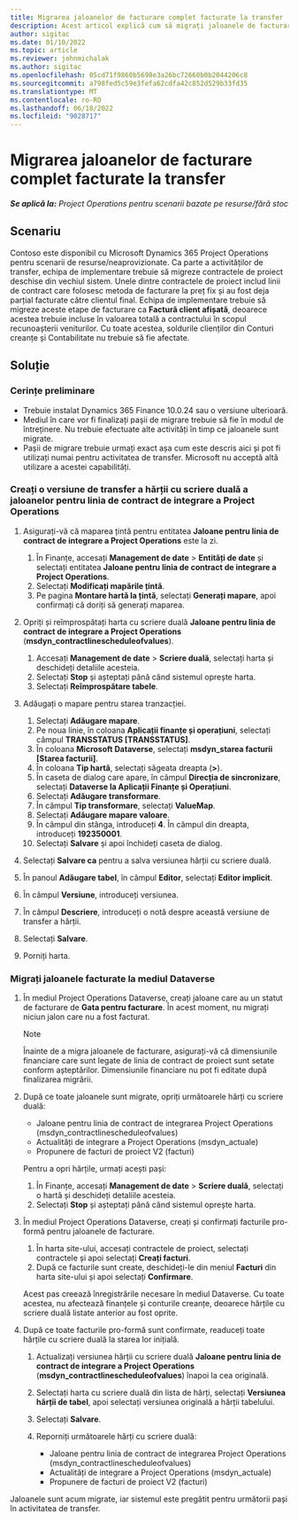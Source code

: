 ```yaml
---
title: Migrarea jaloanelor de facturare complet facturate la transfer
description: Acest articol explică cum să migrați jaloanele de facturare cu preț fix care au fost facturate clientului pentru contractele de proiect deschise înainte de data lansării.
author: sigitac
ms.date: 01/10/2022
ms.topic: article
ms.reviewer: johnmichalak
ms.author: sigitac
ms.openlocfilehash: 05cd71f9860b5698e3a26bc72660b0b2044206c8
ms.sourcegitcommit: a798fed5c59e3fefa62cdfa42c852d529b33fd35
ms.translationtype: MT
ms.contentlocale: ro-RO
ms.lasthandoff: 06/18/2022
ms.locfileid: "9028717"
---
```

# <a name="migrate-fully-invoiced-billing-milestones-at-cutover"></a>Migrarea jaloanelor de facturare complet facturate la transfer

_**Se aplică la:** Project Operations pentru scenarii bazate pe resurse/fără stoc_

## <a name="scenario"></a>Scenariu

Contoso este disponibil cu Microsoft Dynamics 365 Project Operations pentru scenarii de resurse/neaprovizionate. Ca parte a activităților de transfer, echipa de implementare trebuie să migreze contractele de proiect deschise din vechiul sistem. Unele dintre contractele de proiect includ linii de contract care folosesc metoda de facturare la preț fix și au fost deja parțial facturate către clientul final. Echipa de implementare trebuie să migreze aceste etape de facturare ca **Factură client afișată**, deoarece acestea trebuie incluse în valoarea totală a contractului în scopul recunoașterii veniturilor. Cu toate acestea, soldurile clienților din Conturi creanțe și Contabilitate nu trebuie să fie afectate.

## <a name="solution"></a>Soluție

### <a name="prerequisites"></a>Cerințe preliminare

- Trebuie instalat Dynamics 365 Finance 10.0.24 sau o versiune ulterioară.
- Mediul în care vor fi finalizați pașii de migrare trebuie să fie în modul de întreținere. Nu trebuie efectuate alte activități în timp ce jaloanele sunt migrate.
- Pașii de migrare trebuie urmați exact așa cum este descris aici și pot fi utilizați numai pentru activitatea de transfer. Microsoft nu acceptă altă utilizare a acestei capabilități.

### <a name="create-a-cutover-version-of-the-project-operations-integration-contract-line-milestones-dual-write-map"></a>Creați o versiune de transfer a hărții cu scriere duală a jaloanelor pentru linia de contract de integrare a Project Operations 

1. Asigurați-vă că maparea țintă pentru entitatea **Jaloane pentru linia de contract de integrare a Project Operations** este la zi. 

    1. În Finanțe, accesați **Management de date** \> **Entități de date** și selectați entitatea **Jaloane pentru linia de contract de integrare a Project Operations**. 
    2. Selectați **Modificați mapările țintă**. 
    3. Pe pagina **Montare hartă la țintă**, selectați **Generați mapare**, apoi confirmați că doriți să generați maparea.

2. Opriți și reîmprospătați harta cu scriere duală **Jaloane pentru linia de contract de integrare a Project Operations** (**msdyn\_contractlinescheduleofvalues**). 

    1. Accesați **Management de date** \> **Scriere duală**, selectați harta și deschideți detaliile acesteia. 
    2. Selectați **Stop** și așteptați până când sistemul oprește harta. 
    3. Selectați **Reîmprospătare tabele**.

3. Adăugați o mapare pentru starea tranzacției.

    1. Selectați **Adăugare mapare**.
    2. Pe noua linie, în coloana **Aplicații finanțe și operațiuni**, selectați câmpul **TRANSSTATUS \[TRANSSTATUS\]**.
    3. În coloana **Microsoft Dataverse**, selectați **msdyn\_starea facturii \[Starea facturii\]**.
    4. În coloana **Tip hartă**, selectați săgeata dreapta (**\>**).
    5. În caseta de dialog care apare, în câmpul **Direcția de sincronizare**, selectați **Dataverse la Aplicații Finanțe și Operațiuni**.
    6. Selectați **Adăugare transformare**.
    7. În câmpul **Tip transformare**, selectați **ValueMap**.
    8. Selectați **Adăugare mapare valoare**.
    9. În câmpul din stânga, introduceți **4**. În câmpul din dreapta, introduceți **192350001**. 
    10. Selectați **Salvare** și apoi închideți caseta de dialog.

4. Selectați **Salvare ca** pentru a salva versiunea hărții cu scriere duală. 
5. În panoul **Adăugare tabel**, în câmpul **Editor**, selectați **Editor implicit**.
6. În câmpul **Versiune**, introduceți versiunea.
7. În câmpul **Descriere**, introduceți o notă despre această versiune de transfer a hărții. 
8. Selectați **Salvare**.
9. Porniți harta.

### <a name="migrate-invoiced-milestones-to-the-dataverse-environment"></a>Migrați jaloanele facturate la mediul Dataverse

1. În mediul Project Operations Dataverse, creați jaloane care au un statut de facturare de **Gata pentru facturare**. În acest moment, nu migrați niciun jalon care nu a fost facturat.

    > [!NOTE]
    > Înainte de a migra jaloanele de facturare, asigurați-vă că dimensiunile financiare care sunt legate de linia de contract de proiect sunt setate conform așteptărilor. Dimensiunile financiare nu pot fi editate după finalizarea migrării.

2. După ce toate jaloanele sunt migrate, opriți următoarele hărți cu scriere duală:

    - Jaloane pentru linia de contract de integrarea Project Operations (msdyn\_contractlinescheduleofvalues)
    - Actualități de integrare a Project Operations (msdyn\_actuale)
    - Propunere de facturi de proiect V2 (facturi)

    Pentru a opri hărțile, urmați acești pași:

    1. În Finanțe, accesați **Management de date** \> **Scriere duală**, selectați o hartă și deschideți detaliile acesteia.
    2. Selectați **Stop** și așteptați până când sistemul oprește harta.

3. În mediul Project Operations Dataverse, creați și confirmați facturile pro-formă pentru jaloanele de facturare. 

    1. În harta site-ului, accesați contractele de proiect, selectați contractele și apoi selectați **Creați facturi**.
    2. După ce facturile sunt create, deschideți-le din meniul **Facturi** din harta site-ului și apoi selectați **Confirmare**.

    Acest pas creează înregistrările necesare în mediul Dataverse. Cu toate acestea, nu afectează finanțele și conturile creanțe, deoarece hărțile cu scriere duală listate anterior au fost oprite.

4. După ce toate facturile pro-formă sunt confirmate, readuceți toate hărțile cu scriere duală la starea lor inițială.

    1. Actualizați versiunea hărții cu scriere duală **Jaloane pentru linia de contract de integrare a Project Operations** (**msdyn\_contractlinescheduleofvalues**) înapoi la cea originală. 
    2. Selectați harta cu scriere duală din lista de hărți, selectați **Versiunea hărții de tabel**, apoi selectați versiunea originală a hărții tabelului.
    3. Selectați **Salvare**.
    4. Reporniți următoarele hărți cu scriere duală:

        - Jaloane pentru linia de contract de integrarea Project Operations (msdyn\_contractlinescheduleofvalues)
        - Actualități de integrare a Project Operations (msdyn\_actuale)
        - Propunere de facturi de proiect V2 (facturi)

Jaloanele sunt acum migrate, iar sistemul este pregătit pentru următorii pași în activitatea de transfer.
